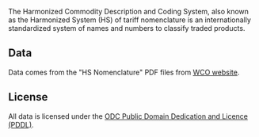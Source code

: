 The Harmonized Commodity Description and Coding System, also known as the Harmonized System (HS) of tariff nomenclature is an internationally standardized system of names and numbers to classify traded products.

## Data

Data comes from the "HS Nomenclature" PDF files from [WCO website](http://www.wcoomd.org/en/topics/nomenclature/instrument-and-tools.aspx).

## License

All data is licensed under the [ODC Public Domain Dedication and Licence (PDDL)](http://opendatacommons.org/licenses/pddl/1-0/).